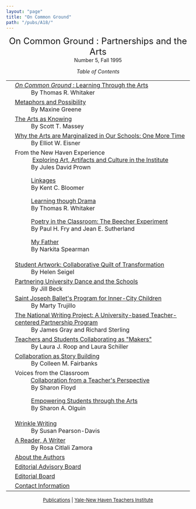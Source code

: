 ```yaml
---
layout: "page"
title: "On Common Ground"
path: "/pubs/A18/"
---
```

<main>
<center><font size="+2">On Common Ground : Partnerships and the Arts
</font><br/>
Number 5, Fall 1995<p>
<i>Table of Contents</i></p></center><p>
<table>
<tbody><tr valign="top"><td align="right">
</td><td><a href="/pubs/A18/whitaker5.html"><i>On Common Ground</i> : Learning Through
the Arts</a><br/>
<font color="white" style="visibility:hidden;">______</font>By Thomas R. Whitaker
</td></tr><tr valign="top"><td align="right">
</td><td><a href="/pubs/A18/greene.html">Metaphors and Possibility
</a><br/>
<font color="white" style="visibility:hidden;">______</font>By Maxine Greene
</td></tr><tr valign="top"><td align="right">
</td><td><a href="/pubs/A18/massey.html">The Arts as Knowing</a><br/>
<font color="white" style="visibility:hidden;">______</font>By Scott T. Massey
</td></tr><tr valign="top"><td align="right">
</td><td><a href="/pubs/A18/eisner.html">Why the Arts are Marginalized in Our Schools:
One More Time</a><br/>
<font color="white" style="visibility:hidden;">______</font>By Elliot W. Eisner
</td></tr><tr valign="top"><td align="right">
</td><td> From the New Haven Experience
<br/>
<font color="white" style="visibility:hidden;">______</font>
<a href="/pubs/A18/prown.html">Exploring Art, Artifacts and Culture in the
Institute
</a><br/>
<font color="white" style="visibility:hidden;">______</font>By Jules David Prown
<p>
<font color="white" style="visibility:hidden;">______</font><a href="/pubs/A18/bloomer.html">Linkages</a><br/>
<font color="white" style="visibility:hidden;">______</font>By Kent C. Bloomer
</p><p>
<font color="white" style="visibility:hidden;">______</font><a href="/pubs/A18/whitaker5-2.html">Learning though
Drama</a><br/>
<font color="white" style="visibility:hidden;">______</font>By Thomas R. Whitaker
</p><p>
<font color="white" style="visibility:hidden;">______</font><a href="/pubs/A18/fry.html">Poetry in the Classroom:
The Beecher Experiment</a><br/>
<font color="white" style="visibility:hidden;">______</font>By Paul H. Fry and Jean E. Sutherland
</p><p>
<font color="white" style="visibility:hidden;">______</font><a href="/pubs/A18/spearman.html">My Father</a><br/>
<font color="white" style="visibility:hidden;">______</font>By Narkita Spearman
</p></td></tr><tr valign="top"><td align="right">
</td><td><a href="/pubs/A18/seigel.html">Student Artwork: Collaborative Quilt of
Transformation
</a><br/>
<font color="white" style="visibility:hidden;">______</font>By Helen Seigel
</td></tr><tr valign="top"><td align="right">
</td><td><a href="/pubs/A18/beck.html">Partnering University Dance and the Schools
</a><br/>
<font color="white" style="visibility:hidden;">______</font>By Jill Beck
</td></tr><tr valign="top"><td align="right">
</td><td><a href="/pubs/A18/trujillo.html">Saint Joseph Ballet's Program for Inner-City
Children
</a><br/>
<font color="white" style="visibility:hidden;">______</font>By  Marty Trujillo
</td></tr><tr valign="top"><td align="right">
</td><td><a href="/pubs/A18/gray.html">The National Writing Project: A University-based
Teacher-centered Partnership Program
</a><br/>
<font color="white" style="visibility:hidden;">______</font>By James Gray and Richard Sterling
</td></tr><tr valign="top"><td align="right">
</td><td><a href="/pubs/A18/roop.html">Teachers and Students Collaborating as "Makers"
</a><br/>
<font color="white" style="visibility:hidden;">______</font>By Laura J. Roop and Laura Schiller
</td></tr><tr valign="top"><td align="right">
</td><td><a href="/pubs/A18/fairbanks.html">Collaboration as Story Building
</a><br/>
<font color="white" style="visibility:hidden;">______</font>By Colleen M. Fairbanks
</td></tr><tr valign="top"><td align="right">
</td><td>Voices from the Classroom
<br/>
<font color="white" style="visibility:hidden;">______</font><a href="/pubs/A18/floyd.html">Collaboration from a
Teacher's Perspective</a><br/>
<font color="white" style="visibility:hidden;">______</font>By Sharon Floyd
<p>
<font color="white" style="visibility:hidden;">______</font><a href="/pubs/A18/olguin.html">Empowering Students
through the Arts</a><br/>
<font color="white" style="visibility:hidden;">______</font>By Sharon A. Olguin
</p></td></tr><tr valign="top"><td align="right">
</td><td><a href="/pubs/A18/pearson-davis.html">Wrinkle Writing
</a><br/>
<font color="white" style="visibility:hidden;">______</font>By Susan Pearson-Davis
</td></tr><tr valign="top"><td align="right">
</td><td><a href="/pubs/A18/zamora.html">A Reader, A Writer
</a><br/>
<font color="white" style="visibility:hidden;">______</font>By Rosa Citlali Zamora
</td></tr><tr valign="top"><td align="right">
</td><td><a href="/pubs/A18/aboutauth5.html">
About the Authors
</a>
</td></tr><tr valign="top"><td align="right">
</td><td><a href="/pubs/A18/eaboard5.html">
Editorial Advisory Board
</a>
</td></tr><tr valign="top"><td align="right">
</td><td><a href="/pubs/A18/eboard5.html">
Editorial Board</a>
</td></tr><tr valign="top"><td align="right">
</td><td><a href="/pubs/A18/contact5.html">
Contact Information</a>
</td></tr></tbody></table>
</p>
<center><font size="-1"><a href="..\">Publications</a> | 
<a href="..\..\">Yale-New Haven Teachers
Institute</a></font></center>
</main>